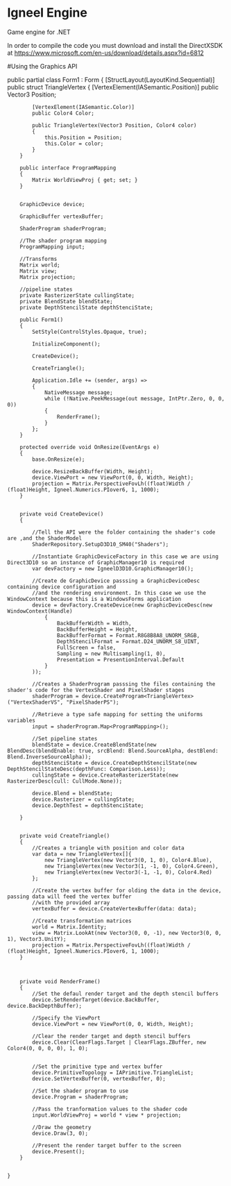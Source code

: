 # Igneel Engine
Game engine for .NET 

In order to compile the code you must download and install the DirectXSDK at https://www.microsoft.com/en-us/download/details.aspx?id=6812

#Using the Graphics API

 public partial class Form1 : Form
    {
        [StructLayout(LayoutKind.Sequential)]        
        public struct TriangleVertex
        {
            [VertexElement(IASemantic.Position)]
            public Vector3 Position;

            [VertexElement(IASemantic.Color)]
            public Color4 Color;

            public TriangleVertex(Vector3 Position, Color4 color)
            {
                this.Position = Position;
                this.Color = color;
            }
        }

        public interface ProgramMapping
        {
            Matrix WorldViewProj { get; set; }
        }


        GraphicDevice device;

        GraphicBuffer vertexBuffer;

        ShaderProgram shaderProgram;

        //The shader program mapping
        ProgramMapping input;

        //Transforms
        Matrix world;
        Matrix view;
        Matrix projection;

        //pipeline states
        private RasterizerState cullingState;
        private BlendState blendState;
        private DepthStencilState depthStenciState;

        public Form1()
        {
            SetStyle(ControlStyles.Opaque, true);

            InitializeComponent();                                

            CreateDevice();

            CreateTriangle();

            Application.Idle += (sender, args) =>
            {
                NativeMessage message;
                while (!Native.PeekMessage(out message, IntPtr.Zero, 0, 0, 0))
                {
                    RenderFrame();
                }
            };
        }      

        protected override void OnResize(EventArgs e)
        {
            base.OnResize(e);

            device.ResizeBackBuffer(Width, Height);
            device.ViewPort = new ViewPort(0, 0, Width, Height);
            projection = Matrix.PerspectiveFovLh((float)Width / (float)Height, Igneel.Numerics.PIover6, 1, 1000);
        }

       
        private void CreateDevice()
        {
            
            //Tell the API were the folder containing the shader's code are ,and the ShaderModel
            ShaderRepository.SetupD3D10_SM40("Shaders");

            //Instantiate GraphicDeviceFactory in this case we are using Direct3D10 so an instance of GraphicManager10 is required
            var devFactory = new IgneelD3D10.GraphicManager10();

            //Create de GraphicDevice passsing a GraphicDeviceDesc containing device configuration and 
            //and the rendering environment. In this case we use the WindowContext because this is a WindowsForms application
            device = devFactory.CreateDevice(new GraphicDeviceDesc(new WindowContext(Handle)
                {
                    BackBufferWidth = Width,
                    BackBufferHeight = Height,
                    BackBufferFormat = Format.R8G8B8A8_UNORM_SRGB,
                    DepthStencilFormat = Format.D24_UNORM_S8_UINT,
                    FullScreen = false,
                    Sampling = new Multisampling(1, 0),
                    Presentation = PresentionInterval.Default
                }
            ));

            //Creates a ShaderProgram passsing the files containing the shader's code for the VertexShader and PixelShader stages
            shaderProgram = device.CreateProgram<TriangleVertex>("VertexShaderVS", "PixelShaderPS");

            //Retrieve a type safe mapping for setting the uniforms variables
            input = shaderProgram.Map<ProgramMapping>();          

            //Set pipeline states
            blendState = device.CreateBlendState(new BlendDesc(blendEnable: true, srcBlend: Blend.SourceAlpha, destBlend: Blend.InverseSourceAlpha));
            depthStenciState = device.CreateDepthStencilState(new DepthStencilStateDesc(depthFunc: Comparison.Less));
            cullingState = device.CreateRasterizerState(new RasterizerDesc(cull: CullMode.None));

            device.Blend = blendState;
            device.Rasterizer = cullingState;
            device.DepthTest = depthStenciState;

        }


        private void CreateTriangle()
        {
            //Creates a triangle with position and color data
            var data = new TriangleVertex[]{
                new TriangleVertex(new Vector3(0, 1, 0), Color4.Blue),
                new TriangleVertex(new Vector3(1, -1, 0), Color4.Green),                
                new TriangleVertex(new Vector3(-1, -1, 0), Color4.Red)
            };

            //Create the vertex buffer for olding the data in the device, passing data will feed the vertex buffer
            //with the provided array
            vertexBuffer = device.CreateVertexBuffer(data: data);

            //Create transformation matrices
            world = Matrix.Identity;
            view = Matrix.LookAt(new Vector3(0, 0, -1), new Vector3(0, 0, 1), Vector3.UnitY);
            projection = Matrix.PerspectiveFovLh((float)Width / (float)Height, Igneel.Numerics.PIover6, 1, 1000);            
        }        

       

        private void RenderFrame()
        {
            //Set the defaul render target and the depth stencil buffers
            device.SetRenderTarget(device.BackBuffer, device.BackDepthBuffer);

            //Specify the ViewPort
            device.ViewPort = new ViewPort(0, 0, Width, Height);

            //Clear the render target and depth stencil buffers
            device.Clear(ClearFlags.Target | ClearFlags.ZBuffer, new Color4(0, 0, 0, 0), 1, 0);
            

            //Set the primitive type and vertex buffer
            device.PrimitiveTopology = IAPrimitive.TriangleList;
            device.SetVertexBuffer(0, vertexBuffer, 0);

            //Set the shader program to use
            device.Program = shaderProgram;
            
            //Pass the tranformation values to the shader code
            input.WorldViewProj = world * view * projection;

            //Draw the geometry
            device.Draw(3, 0);

            //Present the render target buffer to the screen
            device.Present();
        }

      
    }
	

